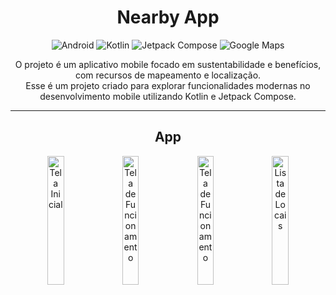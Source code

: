<h1 align="center">Nearby App</h1>

<p align="center">
  <img src="https://img.shields.io/badge/ANDROID-3DDC84?style=for-the-badge&logo=android&logoColor=white" alt="Android">
  <img src="https://img.shields.io/badge/KOTLIN-0095D5?style=for-the-badge&logo=kotlin&logoColor=white" alt="Kotlin">
  <img src="https://img.shields.io/badge/JETPACK_COMPOSE-4285F4?style=for-the-badge&logo=android&logoColor=white" alt="Jetpack Compose">
  <img src="https://img.shields.io/badge/GOOGLE_MAPS-4285F4?style=for-the-badge&logo=google-maps&logoColor=white" alt="Google Maps">
</p>

<p align="center">
O projeto é um aplicativo mobile focado em sustentabilidade e benefícios, com recursos de mapeamento e localização.<br>
Esse é um projeto criado para explorar funcionalidades modernas no desenvolvimento mobile utilizando Kotlin e Jetpack Compose.
</p>

---

<h2 align="center">App</h2>

<p align="center">
  <img src="https://github.com/user-attachments/assets/6f4ba9e9-3e18-465d-89ad-95a20138b112" alt="Tela Inicial" width="23%">
  <img src="https://github.com/user-attachments/assets/3c5625d2-1f1e-44db-aa13-9ab316ab51ee" alt="Tela de Funcionamento" width="23%">
  <img src="https://github.com/user-attachments/assets/948798ee-82dc-431b-a09c-b109ac299191" alt="Tela de Funcionamento" width="23%">
  <img src="https://github.com/user-attachments/assets/72bd1043-6c43-4b26-88f9-1cddc303d9ce" alt="Lista de Locais" width="23%">
</p>


